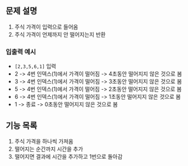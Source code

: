 ## 문제 설명
1. 주식 가격이 입력으로 들어옴
2. 주식 가격이 언제까지 안 떨어지는지 반환

### 입출력 예시
- ```[2,3,5,6,1]``` 입력
- 2 -> 4번 인덱스(1)에서 가격이 떨어짐 -> 4초동안 떨어지지 않은 것으로 봄
- 3 -> 4번 인덱스(1)에서 가격이 떨어짐 -> 3초동안 떨어지지 않은 것으로 봄
- 5 -> 4번 인덱스(1)에서 가격이 떨어짐 -> 2초동안 떨어지지 않은 것으로 봄
- 6 -> 4번 인덱스(1)에서 가격이 떨어짐 -> 1초동안 떨어지지 않은 것으로 봄
- 1 -> 종료 -> 0초동안 떨어지지 않은 것으로 봄

## 기능 목록
1. 주식 가격을 하나씩 가져옴
2. 떨어지는 순간까지 시간을 추가
3. 떨어지면 결과에 시간을 추가하고 1번으로 돌아감
